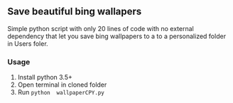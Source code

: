## Save beautiful bing wallapers
Simple python script with only 20 lines of code with no external dependency that let you save bing wallpapers to a to a personalized folder in Users foler. 

### Usage
1.  Install python 3.5+
2.  Open terminal in cloned folder
3.  Run `python  wallpaperCPY.py`


